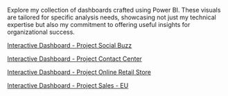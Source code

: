 Explore my collection of dashboards crafted using Power BI. These visuals are tailored for specific analysis needs, showcasing not just my technical expertise but also my commitment to offering useful insights for organizational success.

[Interactive Dashboard - Project Social Buzz](https://app.powerbi.com/view?r=eyJrIjoiOGE4N2YyMWMtNjFhOC00MTUyLThlZDMtZGFmNWNhZWZmZjIxIiwidCI6ImRmODY3OWNkLWE4MGUtNDVkOC05OWFjLWM4M2VkN2ZmOTVhMCJ9)

[Interactive Dashboard - Project Contact Center](https://app.powerbi.com/view?r=eyJrIjoiZTNhOWFlZGMtNjUxYS00MDhiLThlMDYtYjY3NTBmOGI5MzlmIiwidCI6ImRmODY3OWNkLWE4MGUtNDVkOC05OWFjLWM4M2VkN2ZmOTVhMCJ9)

[Interactive Dashboard - Project Online Retail Store](https://app.powerbi.com/view?r=eyJrIjoiNTQ1N2VlYzEtMjFiNi00ZGY4LWI2ZDYtOWZjYjNiYTBmNjA5IiwidCI6ImRmODY3OWNkLWE4MGUtNDVkOC05OWFjLWM4M2VkN2ZmOTVhMCJ9)

[Interactive Dashboard - Project Sales - EU](https://app.powerbi.com/groups/me/reports/453e2d55-737a-40be-9cab-e81c1f2acb9f/a6fb4fc8546e9eac043e?experience=power-bi)
